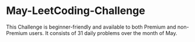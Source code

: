# May-LeetCoding-Challenge
This Challenge is beginner-friendly and available to both Premium and non-Premium users. It consists of 31 daily problems over the month of May.
